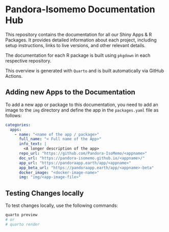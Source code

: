 # Pandora-Isomemo Documentation Hub

This repository contains the documentation for all our Shiny Apps & R Packages.
It provides detailed information about each project, including setup 
instructions, links to live versions, and other relevant details.

The documentation for each R package is built using `pkgdown` in each
respective repository.

This overview is generated with `Quarto` and is built automatically via GitHub
Actions.

## Adding new Apps to the Documentation

To add a new app or package to this documentation, you need to add an image
to the `img` directory and define the app in the `packages.yaml` file as
follows:

```yaml
categories:
  apps:
    - name: "<name of the app / package>"
      full_name: "< Full name of the App>"
      info_text: |
        <A longer description of the app>
      repo_url: "https://github.com/Pandora-IsoMemo/<appname>"
      doc_url: "https://pandora-isomemo.github.io/<appname>/"
      app_url: "https://pandoraapp.earth/app/<appname>"
      app_beta_url: "https://pandoraapp.earth/app/<appname>-beta"
      docker_image: "<docker-image-name>"
      img: "img/<app-image-file>"
```

## Testing Changes locally

To test changes locally, use the following commands:

```bash
quarto preview
# or
# quarto render
```
